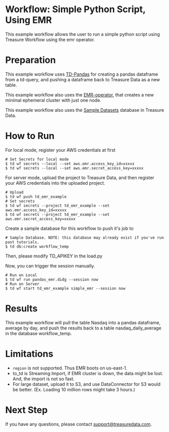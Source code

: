 # Workflow: Simple Python Script, Using EMR

This example workflow allows the user to run a simple python script using Treasure Workflow using the emr operator. 

# Preparation

This example workflow uses [TD-Pandas](https://docs.treasuredata.com/articles/jupyter-pandas) for creating a pandas dataframe from a td-query, and pushing a dataframe back to Treasure Data as a new table.

This example workflow also uses the [EMR-operator](http://docs.digdag.io/operators/emr.html), that creates a new minimal ephemeral cluster with just one node.

This example workflow also uses the [Sample Datasets](https://console.treasuredata.com/app/databases/27777) database in Treasure Data.

# How to Run

For local mode, register your AWS credentials at first

    # Set Secrets for local mode
    $ td wf secrets --local --set aws.emr.access_key_id=xxxxx
    $ td wf secrets --local --set aws.emr.secret_access_key=xxxxx

For server mode, upload the project to Treasure Data, and then register your AWS credentials into the uploaded project.

    # Upload
    $ td wf push td_emr_example
    # Set secrets
    $ td wf secrets --project td_emr_example --set aws.emr.access_key_id=xxxxx
    $ td wf secrets --project td_emr_example --set aws.emr.secret_access_key=xxxxx

Create a sample database for this workflow to push it's job to
	
	# Sample Database. NOTE: this database may already exist if you've run past tutorials.
	$ td db:create workflow_temp

Then, please modify TD_APIKEY in the load.py

Now, you can trigger the session manually.
    
    # Run on Local
    $ td wf run pandas_emr.didg --session now
    # Run on Server
    $ td wf start td_emr_example simple_emr --session now

# Results

This example workflow will pull the table Nasdaq into a pandas dataframe, average by day, and push the results back to a table nasdaq_daily_average in the database workflow_temp.

# Limitations

- `region` is not supported. Thus EMR boots on us-east-1.
- to_td is Streaming Import, if EMR cluster is down, the data might be lost. And, the import is not so fast.
- For large dataset, upload it to S3, and use DataConnector for S3 would be better. (Ex. Loading 10 million rows might take 3 hours.)
    
# Next Step

If you have any questions, please contact support@treasuredata.com.
